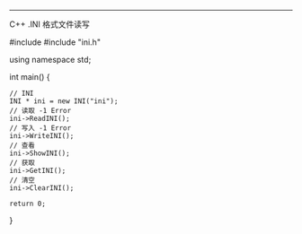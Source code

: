 ------------
C++ .INI 格式文件读写

#include <iostream>
#include "ini.h"

using namespace std;

int main()
{

    // INI
    INI * ini = new INI("ini");
    // 读取 -1 Error
    ini->ReadINI();
    // 写入 -1 Error
    ini->WriteINI();
    // 查看
    ini->ShowINI();
    // 获取
    ini->GetINI();
    // 清空
    ini->ClearINI();

    return 0;
}
